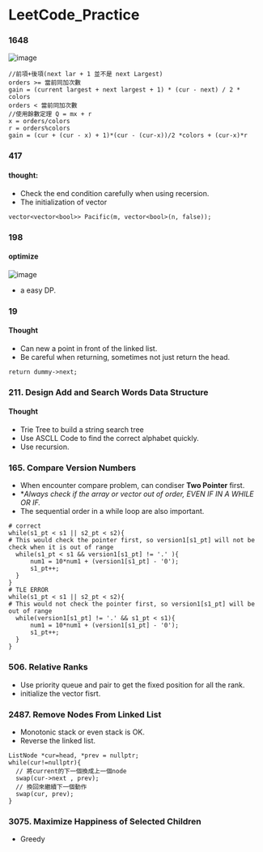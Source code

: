 # LeetCode_Practice

### 1648
![image](https://user-images.githubusercontent.com/75492436/155433701-31f06d09-bf95-4b08-95f9-f2dfc75f5eca.png)
```
//前項+後項(next lar + 1 並不是 next Largest)
orders >= 當前同加次數
gain = (current largest + next largest + 1) * (cur - next) / 2 * colors
orders < 當前同加次數
//使用餘數定理 Q = mx + r
x = orders/colors
r = orders%colors
gain = (cur + (cur - x) + 1)*(cur - (cur-x))/2 *colors + (cur-x)*r
```
### 417
#### thought:
- Check the end condition carefully when using recersion.
- The initialization of vector
```=cpp
vector<vector<bool>> Pacific(m, vector<bool>(n, false));
```

### 198
#### optimize
![image](https://github.com/billy122333/LeetCode_Practice/assets/75492436/04ff8d53-ef15-47ff-9acb-66625f76266f)
- a easy DP.

### 19

#### Thought
- Can new a point in front of the linked list.
- Be careful when returning, sometimes not just return the head.
```=cpp
return dummy->next;
```

### 211. Design Add and Search Words Data Structure

#### Thought
- Trie Tree to build a string search tree
- Use ASCLL Code to find the correct alphabet quickly.
- Use recursion.

### 165. Compare Version Numbers
- When encounter compare problem, can condiser **Two Pointer** first.
- **Always check if the array or vector out of order, EVEN IF IN A WHILE OR IF.*
- The sequential order in a while loop are also important.
```=cpp
# correct
while(s1_pt < s1 || s2_pt < s2){
# This would check the pointer first, so version1[s1_pt] will not be check when it is out of range 
  while(s1_pt < s1 && version1[s1_pt] != '.' ){
      num1 = 10*num1 + (version1[s1_pt] - '0');
      s1_pt++;
  }
}
# TLE ERROR
while(s1_pt < s1 || s2_pt < s2){
# This would not check the pointer first, so version1[s1_pt] will be out of range 
  while(version1[s1_pt] != '.' && s1_pt < s1){
      num1 = 10*num1 + (version1[s1_pt] - '0');
      s1_pt++;
  }
}
```

### 506. Relative Ranks
- Use priority queue and pair to get the fixed position for all the rank.
- initialize the vector fisrt.

### 2487. Remove Nodes From Linked List
- Monotonic stack or even stack is OK.
- Reverse the linked list.
```=cpp
ListNode *cur=head, *prev = nullptr;
while(cur!=nullptr){
  // 將current的下一個換成上一個node
  swap(cur->next , prev);
  // 換回來繼續下一個動作
  swap(cur, prev);
}
```

### 3075. Maximize Happiness of Selected Children
- Greedy

